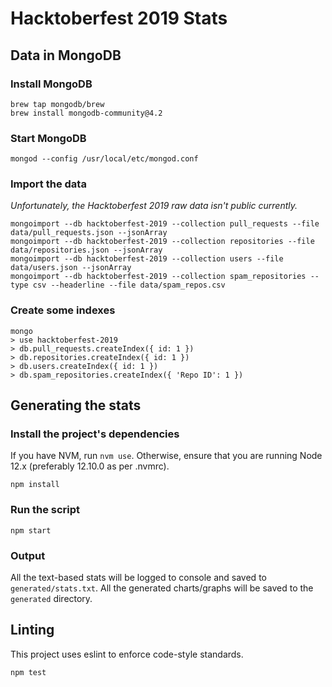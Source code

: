 # Hacktoberfest 2019 Stats

## Data in MongoDB

### Install MongoDB

```
brew tap mongodb/brew
brew install mongodb-community@4.2
```

### Start MongoDB

```
mongod --config /usr/local/etc/mongod.conf
```

### Import the data

_Unfortunately, the Hacktoberfest 2019 raw data isn't public currently._

```
mongoimport --db hacktoberfest-2019 --collection pull_requests --file data/pull_requests.json --jsonArray
mongoimport --db hacktoberfest-2019 --collection repositories --file data/repositories.json --jsonArray
mongoimport --db hacktoberfest-2019 --collection users --file data/users.json --jsonArray
mongoimport --db hacktoberfest-2019 --collection spam_repositories --type csv --headerline --file data/spam_repos.csv
```

### Create some indexes

```
mongo
> use hacktoberfest-2019
> db.pull_requests.createIndex({ id: 1 })
> db.repositories.createIndex({ id: 1 })
> db.users.createIndex({ id: 1 })
> db.spam_repositories.createIndex({ 'Repo ID': 1 })
```

## Generating the stats

### Install the project's dependencies

If you have NVM, run `nvm use`.
Otherwise, ensure that you are running Node 12.x (preferably 12.10.0 as per .nvmrc).

```
npm install
```

### Run the script

```
npm start
```

### Output

All the text-based stats will be logged to console and saved to `generated/stats.txt`.
All the generated charts/graphs will be saved to the `generated` directory.

## Linting

This project uses eslint to enforce code-style standards.

```
npm test
```

